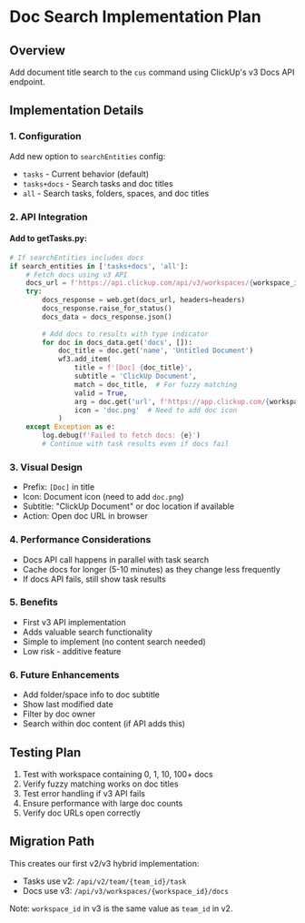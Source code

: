 # Doc Search Implementation Plan

## Overview
Add document title search to the `cus` command using ClickUp's v3 Docs API endpoint.

## Implementation Details

### 1. Configuration
Add new option to `searchEntities` config:
- `tasks` - Current behavior (default)
- `tasks+docs` - Search tasks and doc titles
- `all` - Search tasks, folders, spaces, and doc titles

### 2. API Integration

#### Add to getTasks.py:
```python
# If searchEntities includes docs
if search_entities in ['tasks+docs', 'all']:
    # Fetch docs using v3 API
    docs_url = f'https://api.clickup.com/api/v3/workspaces/{workspace_id}/docs'
    try:
        docs_response = web.get(docs_url, headers=headers)
        docs_response.raise_for_status()
        docs_data = docs_response.json()
        
        # Add docs to results with type indicator
        for doc in docs_data.get('docs', []):
            doc_title = doc.get('name', 'Untitled Document')
            wf3.add_item(
                title = f'[Doc] {doc_title}',
                subtitle = 'ClickUp Document',
                match = doc_title,  # For fuzzy matching
                valid = True,
                arg = doc.get('url', f'https://app.clickup.com/{workspace_id}/d/{doc["id"]}'),
                icon = 'doc.png'  # Need to add doc icon
            )
    except Exception as e:
        log.debug(f'Failed to fetch docs: {e}')
        # Continue with task results even if docs fail
```

### 3. Visual Design
- Prefix: `[Doc]` in title
- Icon: Document icon (need to add `doc.png`)
- Subtitle: "ClickUp Document" or doc location if available
- Action: Open doc URL in browser

### 4. Performance Considerations
- Docs API call happens in parallel with task search
- Cache docs for longer (5-10 minutes) as they change less frequently
- If docs API fails, still show task results

### 5. Benefits
- First v3 API implementation
- Adds valuable search functionality
- Simple to implement (no content search needed)
- Low risk - additive feature

### 6. Future Enhancements
- Add folder/space info to doc subtitle
- Show last modified date
- Filter by doc owner
- Search within doc content (if API adds this)

## Testing Plan
1. Test with workspace containing 0, 1, 10, 100+ docs
2. Verify fuzzy matching works on doc titles
3. Test error handling if v3 API fails
4. Ensure performance with large doc counts
5. Verify doc URLs open correctly

## Migration Path
This creates our first v2/v3 hybrid implementation:
- Tasks use v2: `/api/v2/team/{team_id}/task`
- Docs use v3: `/api/v3/workspaces/{workspace_id}/docs`

Note: `workspace_id` in v3 is the same value as `team_id` in v2.